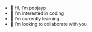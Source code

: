 - 👋 Hi, I’m poojayp
- 👀 I’m interested in coding
- 🌱 I’m currently learning 
- 💞️ I’m looking to collaborate with you

<!---
poojayp76/poojayp76 is a ✨ special ✨ repository because its `README.md` (this file) appears on your GitHub profile.
You can click the Preview link to take a look at your changes.
--->
